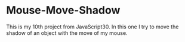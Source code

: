 # Mouse-Move-Shadow
This is my 10th project from JavaScript30. In this one I try to move the shadow of an object with the move of my mouse.
